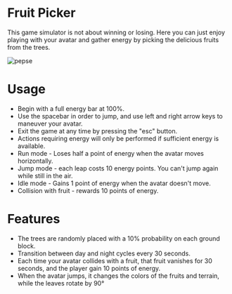 # Fruit Picker
This game simulator is not about winning or losing. Here you can just enjoy playing with your avatar and gather energy by picking the delicious fruits from the trees.

![pepse](https://github.com/ShakedHartal/PixelGameWorld/assets/168190882/7ab9027d-7d53-42ba-8e59-6e8799cb98ca)  

# Usage
* Begin with a full energy bar at 100%.
* Use the spacebar in order to jump, and use left and right arrow keys to maneuver your avatar.
* Exit the game at any time by pressing the "esc" button.
* Actions requiring energy will only be performed if sufficient energy is available.
* Run mode - Loses half a point of energy when the avatar moves horizontally.
* Jump mode - each leap costs 10 energy points. You can't jump again while still in the air.
* Idle mode - Gains 1 point of energy when the avatar doesn't move.
* Collision with fruit - rewards 10 points of energy.

# Features
* The trees are randomly placed with a 10% probability on each ground block.
* Transition between day and night cycles every 30 seconds.
* Each time your avatar collides with a fruit, that fruit vanishes for 30 seconds, and the player gain 10 points of energy.
* When the avatar jumps, it changes the colors of the fruits and terrain, while the leaves rotate by 90°
